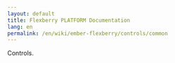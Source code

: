 ```yaml
---
layout: default
title: Flexberry PLATFORM Documentation
lang: en
permalink: /en/wiki/ember-flexberry/controls/common
---
```


Controls.